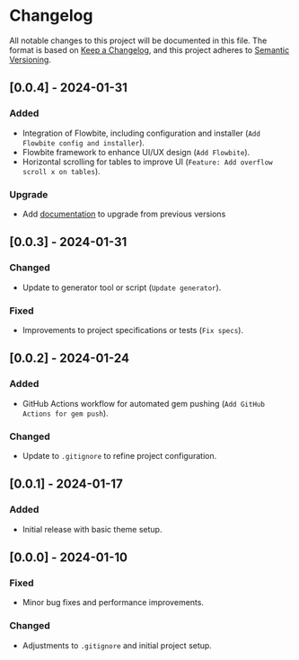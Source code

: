 # Changelog

All notable changes to this project will be documented in this file. The format is based on [Keep a Changelog](http://keepachangelog.com/), and this project adheres to [Semantic Versioning](http://semver.org/).

## [0.0.4] - 2024-01-31
### Added
- Integration of Flowbite, including configuration and installer (`Add Flowbite config and installer`).
- Flowbite framework to enhance UI/UX design (`Add Flowbite`).
- Horizontal scrolling for tables to improve UI (`Feature: Add overflow scroll x on tables`).

### Upgrade
- Add [documentation](docs/upgrade_to_0.0.4.md) to upgrade from previous versions

## [0.0.3] - 2024-01-31
### Changed
- Update to generator tool or script (`Update generator`).

### Fixed
- Improvements to project specifications or tests (`Fix specs`).

## [0.0.2] - 2024-01-24
### Added
- GitHub Actions workflow for automated gem pushing (`Add GitHub Actions for gem push`).

### Changed
- Update to `.gitignore` to refine project configuration.

## [0.0.1] - 2024-01-17
### Added
- Initial release with basic theme setup.

## [0.0.0] - 2024-01-10
### Fixed
- Minor bug fixes and performance improvements.

### Changed
- Adjustments to `.gitignore` and initial project setup.

